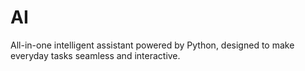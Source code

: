 # AI
All-in-one intelligent assistant powered by Python, designed to make everyday tasks seamless and interactive.
